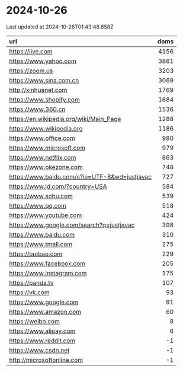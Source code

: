 # 2024-10-26

<!-- BEGIN -->
Last updated at 2024-10-26T01:43:48.858Z

url | doms
:- | -:
https://live.com | 4156
https://www.yahoo.com | 3861
https://zoom.us | 3203
https://www.sina.com.cn | 3069
http://xinhuanet.com | 1769
https://www.shopify.com | 1684
https://www.360.cn | 1536
https://en.wikipedia.org/wiki/Main_Page | 1288
https://www.wikipedia.org | 1186
https://www.office.com | 980
https://www.microsoft.com | 979
https://www.netflix.com | 863
https://www.okezone.com | 748
https://www.baidu.com/s?ie=UTF-8&wd=justjavac | 727
https://www.jd.com/?country=USA | 584
https://www.sohu.com | 539
https://www.qq.com | 518
https://www.youtube.com | 424
https://www.google.com/search?q=justjavac | 398
https://www.baidu.com | 310
https://www.tmall.com | 275
https://taobao.com | 229
https://www.facebook.com | 205
https://www.instagram.com | 175
https://panda.tv | 107
https://vk.com | 93
https://www.google.com | 91
https://www.amazon.com | 60
https://weibo.com | 8
https://www.alipay.com | 6
https://www.reddit.com | -1
https://www.csdn.net | -1
http://microsoftonline.com | -1
<!-- END -->
